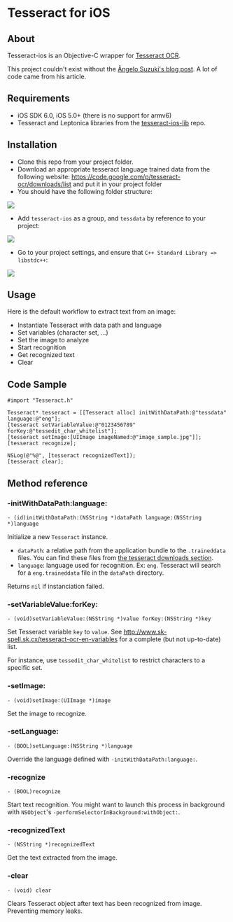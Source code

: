 Tesseract for iOS
=================


About
-----

Tesseract-ios is an Objective-C wrapper for [Tesseract OCR](http://code.google.com/p/tesseract-ocr/).

This project couldn't exist without the [Ângelo Suzuki's blog post](http://tinsuke.wordpress.com/2011/11/01/how-to-compile-and-use-tesseract-3-01-on-ios-sdk-5/). A lot of code came from his article.


Requirements
------------

 - iOS SDK 6.0, iOS 5.0+ (there is no support for armv6)
 - Tesseract and Leptonica libraries from the [tesseract-ios-lib](https://github.com/ldiqual/tesseract-ios-lib) repo.
 

Installation
------------

 - Clone this repo from your project folder.
 - Download an appropriate tesseract language trained data from the following website: <https://code.google.com/p/tesseract-ocr/downloads/list> and put it in your project folder
 - You should have the following folder structure:

![](https://s3.amazonaws.com/uploads.hipchat.com/13599/245679/u5ttAoOJDlJhozG/upload.png)

 - Add `tesseract-ios` as a group, and `tessdata` by reference to your project:

![](https://s3.amazonaws.com/uploads.hipchat.com/13599/245679/rFYy2qbldqTxCGF/upload.png)

 - Go to your project settings, and ensure that `C++ Standard Library => libstdc++`:

![](https://s3.amazonaws.com/uploads.hipchat.com/13599/245679/VcVVNpRYeOiGy7r/upload.png)
 

Usage
-----

Here is the default workflow to extract text from an image:

 - Instantiate Tesseract with data path and language
 - Set variables (character set, …)
 - Set the image to analyze
 - Start recognition
 - Get recognized text
 - Clear
 
 
Code Sample
-----------

    #import "Tesseract.h"
    
    Tesseract* tesseract = [[Tesseract alloc] initWithDataPath:@"tessdata" language:@"eng"];
    [tesseract setVariableValue:@"0123456789" forKey:@"tessedit_char_whitelist"];
    [tesseract setImage:[UIImage imageNamed:@"image_sample.jpg"]];
    [tesseract recognize];
    
    NSLog(@"%@", [tesseract recognizedText]);
    [tesseract clear];
 
 
Method reference
----------------

### -initWithDataPath:language: ###

`- (id)initWithDataPath:(NSString *)dataPath language:(NSString *)language`

Initialize a new `Tesseract` instance.

 - `dataPath`: a relative path from the application bundle to the `.traineddata` files. You can find these files from [the tesseract downloads section](http://code.google.com/p/tesseract-ocr/downloads/list).
 - `language`: language used for recognition. Ex: `eng`. Tesseract will search for a `eng.traineddata` file in the `dataPath` directory.
 
Returns `nil` if instanciation failed.
 

### -setVariableValue:forKey: ###

`- (void)setVariableValue:(NSString *)value forKey:(NSString *)key`

Set Tesseract variable `key` to `value`. See <http://www.sk-spell.sk.cx/tesseract-ocr-en-variables> for a complete (but not up-to-date) list.

For instance, use `tessedit_char_whitelist` to restrict characters to a specific set.

### -setImage: ###

`- (void)setImage:(UIImage *)image`

Set the image to recognize.

### -setLanguage: ###

`- (BOOL)setLanguage:(NSString *)language`

Override the language defined with `-initWithDataPath:language:`.

### -recognize ###

`- (BOOL)recognize`

Start text recognition. You might want to launch this process in background with `NSObject`'s `-performSelectorInBackground:withObject:`. 

### -recognizedText ###

`- (NSString *)recognizedText`

Get the text extracted from the image.

### -clear ###

`- (void) clear`

Clears Tesseract object after text has been recognized from image. Preventing memory leaks.
